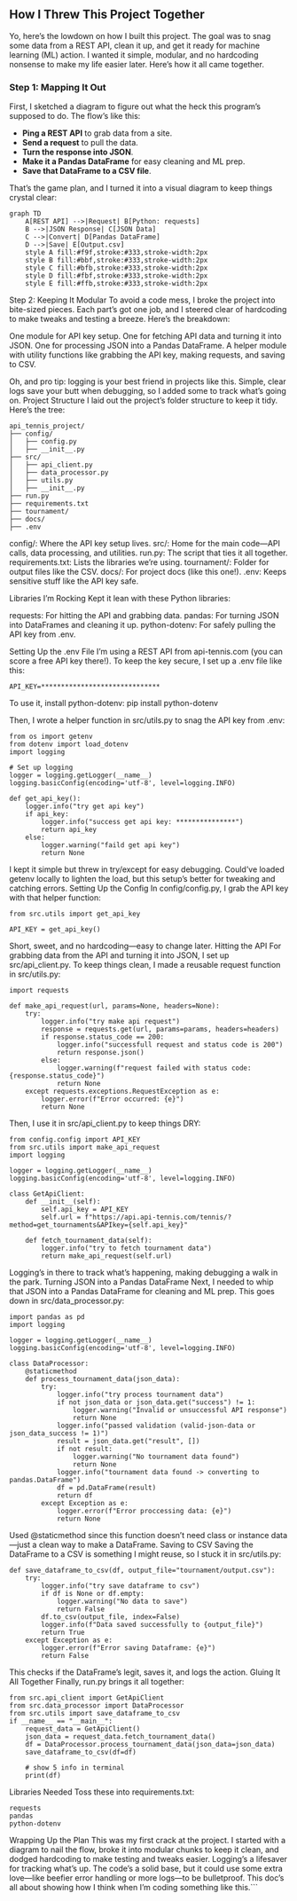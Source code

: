 ## How I Threw This Project Together

Yo, here’s the lowdown on how I built this project.
The goal was to snag some data from a REST API, clean it up, and get it ready for machine learning (ML) action.
I wanted it simple, modular, and no hardcoding nonsense to make my life easier later.
Here’s how it all came together.

### Step 1: Mapping It Out
First, I sketched a diagram to figure out what the heck this program’s supposed to do. The flow’s like this:
- **Ping a REST API** to grab data from a site.
- **Send a request** to pull the data.
- **Turn the response into JSON**.
- **Make it a Pandas DataFrame** for easy cleaning and ML prep.
- **Save that DataFrame to a CSV file**.

That’s the game plan, and I turned it into a visual diagram to keep things crystal clear:

```mermaid
graph TD
    A[REST API] -->|Request| B[Python: requests]
    B -->|JSON Response| C[JSON Data]
    C -->|Convert| D[Pandas DataFrame]
    D -->|Save| E[Output.csv]
    style A fill:#f9f,stroke:#333,stroke-width:2px
    style B fill:#bbf,stroke:#333,stroke-width:2px
    style C fill:#bfb,stroke:#333,stroke-width:2px
    style D fill:#fbf,stroke:#333,stroke-width:2px
    style E fill:#ffb,stroke:#333,stroke-width:2px
```
Step 2: Keeping It Modular
To avoid a code mess, I broke the project into bite-sized pieces. Each part’s got one job, and I steered clear of hardcoding to make tweaks and testing a breeze. Here’s the breakdown:

One module for API key setup.
One for fetching API data and turning it into JSON.
One for processing JSON into a Pandas DataFrame.
A helper module with utility functions like grabbing the API key, making requests, and saving to CSV.

Oh, and pro tip: logging is your best friend in projects like this. Simple, clear logs save your butt when debugging, so I added some to track what’s going on.
Project Structure
I laid out the project’s folder structure to keep it tidy. Here’s the tree:
```
api_tennis_project/
├── config/
│   ├── config.py
│   ├── __init__.py
├── src/
│   ├── api_client.py
│   ├── data_processor.py
│   ├── utils.py
│   ├── __init__.py
├── run.py
├── requirements.txt
├── tournament/
├── docs/
├── .env
```

config/: Where the API key setup lives.
src/: Home for the main code—API calls, data processing, and utilities.
run.py: The script that ties it all together.
requirements.txt: Lists the libraries we’re using.
tournament/: Folder for output files like the CSV.
docs/: For project docs (like this one!).
.env: Keeps sensitive stuff like the API key safe.

Libraries I’m Rocking
Kept it lean with these Python libraries:

requests: For hitting the API and grabbing data.
pandas: For turning JSON into DataFrames and cleaning it up.
python-dotenv: For safely pulling the API key from .env.

Setting Up the .env File
I’m using a REST API from api-tennis.com (you can score a free API key there!). To keep the key secure, I set up a .env file like this:
```
API_KEY=******************************
```
To use it, install python-dotenv:
pip install python-dotenv

Then, I wrote a helper function in src/utils.py to snag the API key from .env:
```# src/utils.py
from os import getenv
from dotenv import load_dotenv
import logging

# Set up logging
logger = logging.getLogger(__name__)
logging.basicConfig(encoding='utf-8', level=logging.INFO)

def get_api_key():
    logger.info("try get api key")
    if api_key:
        logger.info("success get api key: ***************")
        return api_key
    else:
        logger.warning("faild get api key")
        return None
```
I kept it simple but threw in try/except for easy debugging. Could’ve loaded getenv locally to lighten the load, but this setup’s better for tweaking and catching errors.
Setting Up the Config
In config/config.py, I grab the API key with that helper function:

```# config/config.py
from src.utils import get_api_key

API_KEY = get_api_key()
```
Short, sweet, and no hardcoding—easy to change later.
Hitting the API
For grabbing data from the API and turning it into JSON, I set up src/api_client.py. To keep things clean, I made a reusable request function in src/utils.py:
```# src/utils.py (add to existing file)
import requests

def make_api_request(url, params=None, headers=None):
    try:
        logger.info("try make api request")
        response = requests.get(url, params=params, headers=headers)
        if response.status_code == 200:
            logger.info("successfull request and status code is 200")
            return response.json()
        else:
            logger.warning(f"request failed with status code: {response.status_code}")
            return None
    except requests.exceptions.RequestException as e:
        logger.error(f"Error occurred: {e}")
        return None
```
Then, I use it in src/api_client.py to keep things DRY:
```# src/api_client.py
from config.config import API_KEY
from src.utils import make_api_request
import logging

logger = logging.getLogger(__name__)
logging.basicConfig(encoding='utf-8', level=logging.INFO)

class GetApiClient:
    def __init__(self):
        self.api_key = API_KEY
        self.url = f"https://api.api-tennis.com/tennis/?method=get_tournaments&APIkey={self.api_key}"

    def fetch_tournament_data(self):
        logger.info("try to fetch tournament data")
        return make_api_request(self.url)
```
Logging’s in there to track what’s happening, making debugging a walk in the park.
Turning JSON into a Pandas DataFrame
Next, I needed to whip that JSON into a Pandas DataFrame for cleaning and ML prep. This goes down in src/data_processor.py:
```# src/data_processor.py
import pandas as pd
import logging

logger = logging.getLogger(__name__)
logging.basicConfig(encoding='utf-8', level=logging.INFO)

class DataProcessor:
    @staticmethod
    def process_tournament_data(json_data):
        try:
            logger.info("try process tournament data")
            if not json_data or json_data.get("success") != 1:
                logger.warning("Invalid or unsuccessful API response")
                return None
            logger.info("passed validation (valid-json-data or json_data_success != 1)")
            result = json_data.get("result", [])
            if not result:
                logger.warning("No tournament data found")
                return None
            logger.info("tournament data found -> converting to pandas.DataFrame")
            df = pd.DataFrame(result)
            return df
        except Exception as e:
            logger.error(f"Error proccessing data: {e}")
            return None
```
Used @staticmethod since this function doesn’t need class or instance data—just a clean way to make a DataFrame.
Saving to CSV
Saving the DataFrame to a CSV is something I might reuse, so I stuck it in src/utils.py:
```# src/utils.py (add to existing file)
def save_dataframe_to_csv(df, output_file="tournament/output.csv"):
    try:
        logger.info("try save dataframe to csv")
        if df is None or df.empty:
            logger.warning("No data to save")
            return False
        df.to_csv(output_file, index=False)
        logger.info(f"Data saved successfully to {output_file}")
        return True
    except Exception as e:
        logger.error(f"Error saving Dataframe: {e}")
        return False
```
This checks if the DataFrame’s legit, saves it, and logs the action.
Gluing It All Together
Finally, run.py brings it all together:
```# run.py
from src.api_client import GetApiClient
from src.data_processor import DataProcessor
from src.utils import save_dataframe_to_csv
if __name__ == "__main__":
    request_data = GetApiClient()
    json_data = request_data.fetch_tournament_data()
    df = DataProcessor.process_tournament_data(json_data=json_data)
    save_dataframe_to_csv(df=df)

    # show 5 info in terminal
    print(df)
```
Libraries Needed
Toss these into requirements.txt:
```
requests
pandas
python-dotenv
```
Wrapping Up the Plan
This was my first crack at the project. I started with a diagram to nail the flow, broke it into modular chunks to keep it clean, and dodged hardcoding to make testing and tweaks easier. Logging’s a lifesaver for tracking what’s up. The code’s a solid base, but it could use some extra love—like beefier error handling or more logs—to be bulletproof. This doc’s all about showing how I think when I’m coding something like this.```
